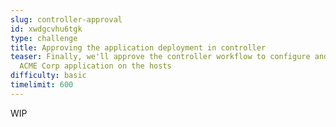 ```yaml
---
slug: controller-approval
id: xwdgcvhu6tgk
type: challenge
title: Approving the application deployment in controller
teaser: Finally, we'll approve the controller workflow to configure and deploy the
  ACME Corp application on the hosts
difficulty: basic
timelimit: 600
---
```

WIP